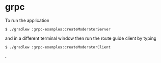 grpc 
==============================================
To run the application
```
$ ./gradlew :grpc-examples:createModeratorServer
```

and in a different terminal window then run the route guide client by typing

```
$ ./gradlew :grpc-examples:createModeratorClient
```
.
